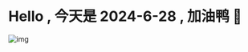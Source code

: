 
# Hello , 今天是 2024-6-28 , 加油鸭 🤭

![img](https://v1.jinrishici.com/all.svg?font-size=18&spacing=4)

